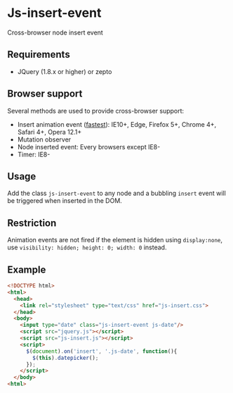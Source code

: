 # Js-insert-event
Cross-browser node insert event

## Requirements
- JQuery (1.8.x or higher) or zepto

## Browser support

Several methods are used to provide cross-browser support:

- Insert animation event ([fastest](http://www.backalleycoder.com/2012/04/25/i-want-a-damnodeinserted/)): IE10+, Edge, Firefox 5+, Chrome 4+, Safari 4+, Opera 12.1+
- Mutation observer
- Node inserted event: Every browsers except IE8-
- Timer: IE8-

## Usage
Add the class `js-insert-event` to any node and a bubbling `insert` event will be triggered when inserted in the DOM.

## Restriction
Animation events are not fired if the element is hidden using `display:none`, use `visibility: hidden; height: 0; width: 0` instead.

## Example
```html
<!DOCTYPE html>
<html>
  <head>
    <link rel="stylesheet" type="text/css" href="js-insert.css">
  </head>
  <body>
    <input type="date" class="js-insert-event js-date"/>
    <script src="jquery.js"></script>
    <script src="js-insert.js"></script>
    <script>
      $(document).on('insert', '.js-date', function(){
        $(this).datepicker();
      });
    </script>
  </body>
<html>
```
